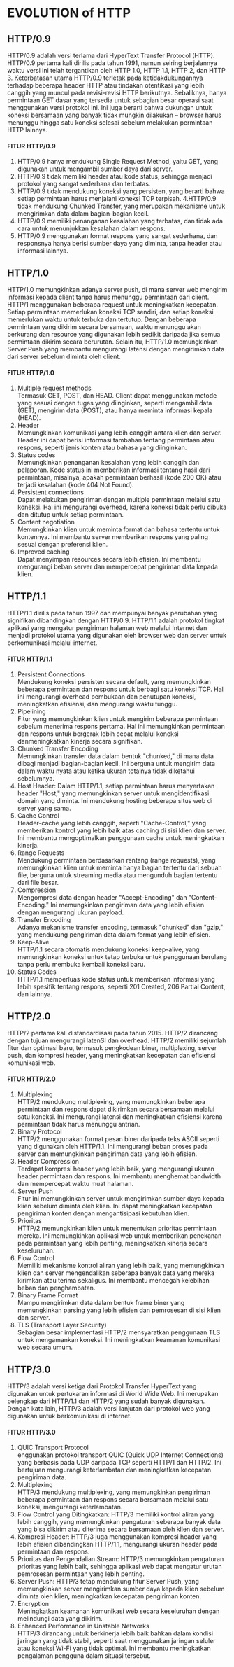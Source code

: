 # EVOLUTION of HTTP



## HTTP/0.9
HTTP/0.9 adalah versi terlama dari HyperText Transfer Protocol (HTTP). HTTP/0.9 pertama kali dirilis pada tahun 1991, namun seiring berjalannya waktu versi ini telah tergantikan oleh HTTP 1.0, HTTP 1.1, HTTP 2, dan HTTP 3.
Keterbatasan utama HTTP/0.9 terletak pada ketidakdukungannya terhadap beberapa header HTTP atau tindakan otentikasi yang lebih canggih yang muncul pada revisi-revisi HTTP berikutnya. Sebaliknya, hanya permintaan GET dasar yang tersedia untuk sebagian besar operasi saat menggunakan versi protokol ini. Ini juga berarti bahwa dukungan untuk koneksi bersamaan yang banyak tidak mungkin dilakukan – browser harus menunggu hingga satu koneksi selesai sebelum melakukan permintaan HTTP lainnya.
#### FITUR HTTP/0.9
1. HTTP/0.9 hanya mendukung Single Request Method, yaitu GET, yang digunakan untuk mengambil sumber daya dari server.
2. HTTP/0.9 tidak memiliki header atau kode status, sehingga menjadi protokol yang sangat sederhana dan terbatas.
3. HTTP/0.9 tidak mendukung koneksi yang persisten, yang berarti bahwa setiap permintaan harus menjalani koneksi TCP terpisah.
4.HTTP/0.9 tidak mendukung Chunked Transfer, yang merupakan mekanisme untuk mengirimkan data dalam bagian-bagian kecil.
5. HTTP/0.9 memiliki penanganan kesalahan yang terbatas, dan tidak ada cara untuk menunjukkan kesalahan dalam respons.
6. HTTP/0.9 menggunakan format respons yang sangat sederhana, dan responsnya hanya berisi sumber daya yang diminta, tanpa header atau informasi lainnya.

## HTTP/1.0
HTTP/1.0 memungkinkan adanya server push, di mana server web mengirim informasi kepada client tanpa harus menunggu permintaan dari client. HTTP/1 menggunakan beberapa request untuk meningkatkan kecepatan. Setiap permintaan memerlukan koneksi TCP sendiri, dan setiap koneksi memerlukan waktu untuk terbuka dan tertutup. Dengan beberapa permintaan yang dikirim secara bersamaan, waktu menunggu akan berkurang dan resource yang digunakan lebih sedikit daripada jika semua permintaan dikirim secara berurutan. Selain itu, HTTP/1.0 memungkinkan Server Push yang membantu mengurangi latensi dengan mengirimkan data dari server sebelum diminta oleh client.
#### FITUR HTTP/1.0
1. Multiple request methods <br> Termasuk GET, POST, dan HEAD. Client dapat menggunakan metode yang sesuai dengan tugas yang diinginkan, seperti mengambil data (GET), mengirim data (POST), atau hanya meminta informasi kepala (HEAD).
2. Header <br> Memungkinkan komunikasi yang lebih canggih antara klien dan server. Header ini dapat berisi informasi tambahan tentang permintaan atau respons, seperti jenis konten atau bahasa yang diinginkan.
3. Status codes <br> Memungkinkan penanganan kesalahan yang lebih canggih dan pelaporan. Kode status ini memberikan informasi tentang hasil dari permintaan, misalnya, apakah permintaan berhasil (kode 200 OK) atau terjadi kesalahan (kode 404 Not Found).
4. Persistent connections <br> Dapat melakukan pengiriman dengan multiple permintaan melalui satu koneksi. Hal ini mengurangi overhead, karena koneksi tidak perlu dibuka dan ditutup untuk setiap permintaan.
5. Content negotiation <br> Memungkinkan klien untuk meminta format dan bahasa tertentu untuk kontennya. Ini membantu server memberikan respons yang paling sesuai dengan preferensi klien.
6. Improved caching <br> Dapat menyimpan resources secara lebih efisien. Ini membantu mengurangi beban server dan mempercepat pengiriman data kepada klien.

## HTTP/1.1
HTTP/1.1 dirilis pada tahun 1997 dan mempunyai banyak perubahan yang signifikan dibandingkan dengan HTTP/0.9. HTTP/1.1 adalah protokol tingkat aplikasi yang mengatur pengiriman halaman web melalui Internet dan menjadi protokol utama yang digunakan oleh browser web dan server untuk berkomunikasi melalui internet.
#### FITUR HTTP/1.1
1. Persistent Connections <br> Mendukung koneksi persisten secara default, yang memungkinkan beberapa permintaan dan respons untuk berbagi satu koneksi TCP. Hal ini mengurangi overhead pembukaan dan penutupan koneksi, meningkatkan efisiensi, dan mengurangi waktu tunggu.
2. Pipelining <br> Fitur yang memungkinkan klien untuk mengirim beberapa permintaan sebelum menerima respons pertama. Hal ini memungkinkan permintaan dan respons untuk bergerak lebih cepat melalui koneksi danmeningkatkan kinerja secara signifikan.
3. Chunked Transfer Encoding <br> Memungkinkan transfer data dalam bentuk "chunked," di mana data dibagi menjadi bagian-bagian kecil. Ini berguna untuk mengirim data dalam waktu nyata atau ketika ukuran totalnya tidak diketahui sebelumnya.
4. Host Header: Dalam HTTP/1.1, setiap permintaan harus menyertakan header "Host," yang memungkinkan server untuk mengidentifikasi domain yang diminta. Ini mendukung hosting beberapa situs web di server yang sama.
5. Cache Control <br> Header-cache yang lebih canggih, seperti "Cache-Control," yang memberikan kontrol yang lebih baik atas caching di sisi klien dan server. Ini membantu mengoptimalkan penggunaan cache untuk meningkatkan kinerja.
6. Range Requests <br> Mendukung permintaan berdasarkan rentang (range requests), yang memungkinkan klien untuk meminta hanya bagian tertentu dari sebuah file, berguna untuk streaming media atau mengunduh bagian tertentu dari file besar.
7. Compression <br> Mengompresi data dengan header "Accept-Encoding" dan "Content-Encoding." Ini memungkinkan pengiriman data yang lebih efisien dengan mengurangi ukuran payload.
8. Transfer Encoding <br> Adanya mekanisme transfer encoding, termasuk "chunked" dan "gzip," yang mendukung pengiriman data dalam format yang lebih efisien.
9. Keep-Alive <br> HTTP/1.1 secara otomatis mendukung koneksi keep-alive, yang memungkinkan koneksi untuk tetap terbuka untuk penggunaan berulang tanpa perlu membuka kembali koneksi baru.
10. Status Codes <br> HTTP/1.1 memperluas kode status untuk memberikan informasi yang lebih spesifik tentang respons, seperti 201 Created, 206 Partial Content, dan lainnya.

## HTTP/2.0
HTTP/2 pertama kali distandardisasi pada tahun 2015. HTTP/2 dirancang dengan tujuan mengurangi latenSI dan overhead. HTTP/2 memiliki sejumlah fitur dan optimasi baru, termasuk pengkodean biner, multiplexing, server push, dan kompresi header, yang meningkatkan kecepatan dan efisiensi komunikasi web.
#### FITUR HTTP/2.0
1. Multiplexing <br> HTTP/2 mendukung multiplexing, yang memungkinkan beberapa permintaan dan respons dapat dikirimkan secara bersamaan melalui satu koneksi. Ini mengurangi latensi dan meningkatkan efisiensi karena permintaan tidak harus menunggu antrian.
2. Binary Protocol <br> HTTP/2 menggunakan format pesan biner daripada teks ASCII seperti yang digunakan oleh HTTP/1.1. Ini mengurangi beban proses pada server dan memungkinkan pengiriman data yang lebih efisien.
3. Header Compression <br> Terdapat kompresi header yang lebih baik, yang mengurangi ukuran header permintaan dan respons. Ini membantu menghemat bandwidth dan mempercepat waktu muat halaman.
4. Server Push <br> Fitur ini memungkinkan server untuk mengirimkan sumber daya kepada klien sebelum diminta oleh klien. Ini dapat meningkatkan kecepatan pengiriman konten dengan mengantisipasi kebutuhan klien.
5. Prioritas <br> HTTP/2 memungkinkan klien untuk menentukan prioritas permintaan mereka. Ini memungkinkan aplikasi web untuk memberikan penekanan pada permintaan yang lebih penting, meningkatkan kinerja secara keseluruhan.
6. Flow Control <br> Memiliki mekanisme kontrol aliran yang lebih baik, yang memungkinkan klien dan server mengendalikan seberapa banyak data yang mereka kirimkan atau terima sekaligus. Ini membantu mencegah kelebihan beban dan penghambatan.
7. Binary Frame Format <br> Mampu mengirimkan data dalam bentuk frame biner yang memungkinkan parsing yang lebih efisien dan pemrosesan di sisi klien dan server.
8. TLS (Transport Layer Security) <br> Sebagian besar implementasi HTTP/2 mensyaratkan penggunaan TLS untuk mengamankan koneksi. Ini meningkatkan keamanan komunikasi web secara umum.

## HTTP/3.0
HTTP/3 adalah versi ketiga dari Protokol Transfer HyperText yang digunakan untuk pertukaran informasi di World Wide Web. Ini merupakan pelengkap dari HTTP/1.1 dan HTTP/2 yang sudah banyak digunakan. Dengan kata lain, HTTP/3 adalah versi lanjutan dari protokol web yang digunakan untuk berkomunikasi di internet.
#### FITUR HTTP/3.0
1. QUIC Transport Protocol <br> enggunakan protokol transport QUIC (Quick UDP Internet Connections) yang berbasis pada UDP daripada TCP seperti HTTP/1 dan HTTP/2. Ini bertujuan mengurangi keterlambatan dan meningkatkan kecepatan pengiriman data.
2. Multiplexing <br> HTTP/3 mendukung multiplexing, yang memungkinkan pengiriman beberapa permintaan dan respons secara bersamaan melalui satu koneksi, mengurangi keterlambatan.
3. Flow Control yang Ditingkatkan: HTTP/3 memiliki kontrol aliran yang lebih canggih, yang memungkinkan pengaturan seberapa banyak data yang bisa dikirim atau diterima secara bersamaan oleh klien dan server.
4. Kompresi Header: HTTP/3 juga menggunakan kompresi header yang lebih efisien dibandingkan HTTP/1.1, mengurangi ukuran header pada permintaan dan respons.
5. Prioritas dan Pengendalian Stream: HTTP/3 memungkinkan pengaturan prioritas yang lebih baik, sehingga aplikasi web dapat mengatur urutan pemrosesan permintaan yang lebih penting.
6. Server Push: HTTP/3 tetap mendukung fitur Server Push, yang memungkinkan server mengirimkan sumber daya kepada klien sebelum diminta oleh klien, meningkatkan kecepatan pengiriman konten.
7. Encryption  <br> Meningkatkan keamanan komunikasi web secara keseluruhan dengan melindungi data yang dikirim.
8. Enhanced Performance in Unstable Networks <br> HTTP/3 dirancang untuk berkinerja lebih baik bahkan dalam kondisi jaringan yang tidak stabil, seperti saat menggunakan jaringan seluler atau koneksi Wi-Fi yang tidak optimal. Ini membantu meningkatkan pengalaman pengguna dalam situasi tersebut.





